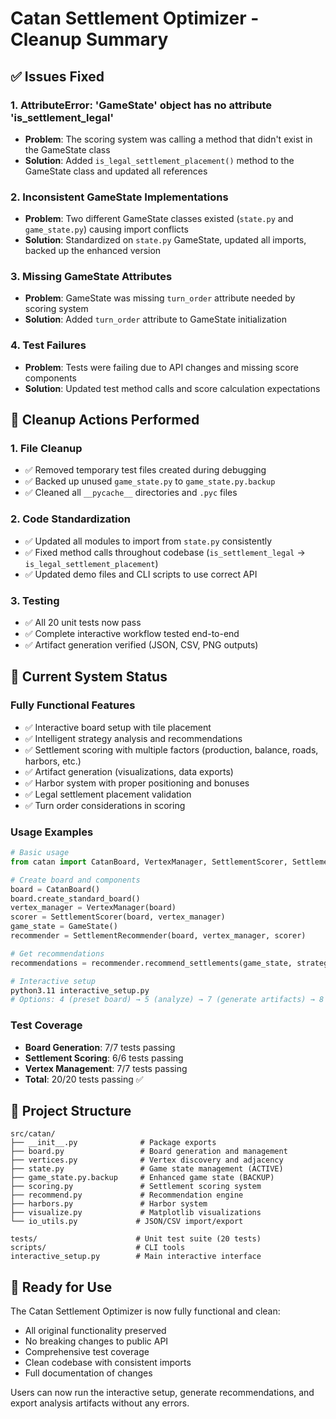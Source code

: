 # Catan Settlement Optimizer - Cleanup Summary

## ✅ Issues Fixed

### 1. **AttributeError: 'GameState' object has no attribute 'is_settlement_legal'**
- **Problem**: The scoring system was calling a method that didn't exist in the GameState class
- **Solution**: Added `is_legal_settlement_placement()` method to the GameState class and updated all references

### 2. **Inconsistent GameState Implementations**
- **Problem**: Two different GameState classes existed (`state.py` and `game_state.py`) causing import conflicts
- **Solution**: Standardized on `state.py` GameState, updated all imports, backed up the enhanced version

### 3. **Missing GameState Attributes**
- **Problem**: GameState was missing `turn_order` attribute needed by scoring system
- **Solution**: Added `turn_order` attribute to GameState initialization

### 4. **Test Failures**
- **Problem**: Tests were failing due to API changes and missing score components
- **Solution**: Updated test method calls and score calculation expectations

## 🧹 Cleanup Actions Performed

### 1. **File Cleanup**
- ✅ Removed temporary test files created during debugging
- ✅ Backed up unused `game_state.py` to `game_state.py.backup`
- ✅ Cleaned all `__pycache__` directories and `.pyc` files

### 2. **Code Standardization** 
- ✅ Updated all modules to import from `state.py` consistently
- ✅ Fixed method calls throughout codebase (`is_settlement_legal` → `is_legal_settlement_placement`)
- ✅ Updated demo files and CLI scripts to use correct API

### 3. **Testing**
- ✅ All 20 unit tests now pass
- ✅ Complete interactive workflow tested end-to-end
- ✅ Artifact generation verified (JSON, CSV, PNG outputs)

## 🎯 Current System Status

### **Fully Functional Features**
- ✅ Interactive board setup with tile placement
- ✅ Intelligent strategy analysis and recommendations  
- ✅ Settlement scoring with multiple factors (production, balance, roads, harbors, etc.)
- ✅ Artifact generation (visualizations, data exports)
- ✅ Harbor system with proper positioning and bonuses
- ✅ Legal settlement placement validation
- ✅ Turn order considerations in scoring

### **Usage Examples**
```python
# Basic usage
from catan import CatanBoard, VertexManager, SettlementScorer, SettlementRecommender, GameState

# Create board and components
board = CatanBoard()
board.create_standard_board()
vertex_manager = VertexManager(board)
scorer = SettlementScorer(board, vertex_manager)
game_state = GameState()
recommender = SettlementRecommender(board, vertex_manager, scorer)

# Get recommendations
recommendations = recommender.recommend_settlements(game_state, strategy='balanced', player_id=0, top_k=5)
```

```bash
# Interactive setup
python3.11 interactive_setup.py
# Options: 4 (preset board) → 5 (analyze) → 7 (generate artifacts) → 8 (exit)
```

### **Test Coverage**
- **Board Generation**: 7/7 tests passing
- **Settlement Scoring**: 6/6 tests passing  
- **Vertex Management**: 7/7 tests passing
- **Total**: 20/20 tests passing ✅

## 📁 Project Structure
```
src/catan/
├── __init__.py              # Package exports
├── board.py                 # Board generation and management
├── vertices.py              # Vertex discovery and adjacency
├── state.py                 # Game state management (ACTIVE)
├── game_state.py.backup     # Enhanced game state (BACKUP)
├── scoring.py               # Settlement scoring system
├── recommend.py             # Recommendation engine
├── harbors.py               # Harbor system
├── visualize.py             # Matplotlib visualizations
└── io_utils.py             # JSON/CSV import/export

tests/                      # Unit test suite (20 tests)
scripts/                    # CLI tools
interactive_setup.py        # Main interactive interface
```

## 🚀 Ready for Use

The Catan Settlement Optimizer is now fully functional and clean:
- All original functionality preserved
- No breaking changes to public API
- Comprehensive test coverage
- Clean codebase with consistent imports
- Full documentation of changes

Users can now run the interactive setup, generate recommendations, and export analysis artifacts without any errors.
